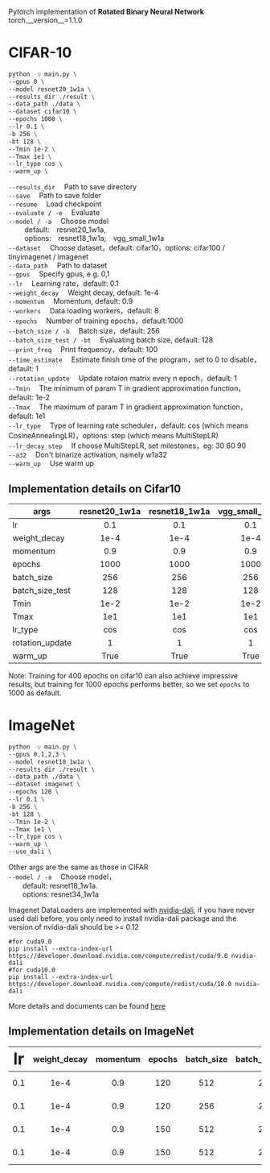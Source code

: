 Pytorch implementation of **Rotated Binary Neural Network**  
torch.\_\_version\_\_=1.1.0 


# CIFAR-10
```bash
python -u main.py \
--gpus 0 \
--model resnet20_1w1a \
--results_dir ./result \
--data_path ./data \
--dataset cifar10 \
--epochs 1000 \
--lr 0.1 \
-b 256 \
-bt 128 \
--Tmin 1e-2 \
--Tmax 1e1 \
--lr_type cos \
--warm_up \
```
`--results_dir` &emsp;Path to save directory  
`--save` &emsp;Path to save folder    
`--resume` &emsp;Load checkpoint    
`--evaluate / -e`  &emsp;Evaluate  
`--model / -a` &emsp;Choose model   
&emsp;&emsp; default:&emsp;resnet20_1w1a,   
&emsp;&emsp; options:&emsp;resnet18_1w1a;&emsp;vgg_small_1w1a       
`--dataset` &emsp;Choose dataset，default: cifar10，options: cifar100 / tinyimagenet / imagenet  
`--data_path` &emsp;Path to dataset    
`--gpus` &emsp;Specify gpus, e.g. 0,1  
`--lr` &emsp;Learning rate，default: 0.1  
`--weight_decay` &emsp;Weight decay, default: 1e-4  
`--momentum` &emsp;Momentum, default: 0.9  
`--workers` &emsp;Data loading workers，default: 8  
`--epochs` &emsp;Number of training epochs，default:1000  
`--batch_size / -b` &emsp;Batch size，default: 256   
`--batch_size_test / -bt` &emsp;Evaluating batch size, default: 128  
`--print_freq` &emsp;Print frequency，default: 100  
`--time_estimate` &emsp;Estimate finish time of the program，set to 0 to disable，default: 1     
`--rotation_update` &emsp;Update rotaion matrix every n epoch，default: 1   
`--Tmin` &emsp;The minimum of param T in gradient approximation function，default: 1e-2  
`--Tmax` &emsp;The maximum of param T in gradient approximation function，default: 1e1  
`--lr_type` &emsp;Type of learning rate scheduler，default: cos (which means CosineAnnealingLR)，options: step (which means MultiStepLR)  
`--lr_decay_step` &emsp;If choose MultiStepLR, set milestones，eg: 30 60 90    
`--a32` &emsp;Don't binarize activation, namely w1a32    
`--warm_up` &emsp;Use warm up  

## Implementation details on Cifar10
args | resnet20_1w1a | resnet18_1w1a | vgg_small_1w1a
-|:-:|:-:|:-:
lr | 0.1 | 0.1 | 0.1
weight_decay | 1e-4 | 1e-4 | 1e-4 
momentum | 0.9 | 0.9 | 0.9
epochs | 1000 | 1000 | 1000
batch_size | 256 | 256 | 256
batch_size_test | 128 | 128 | 128
Tmin | 1e-2 | 1e-2 | 1e-2 
Tmax | 1e1 | 1e1 | 1e1
lr_type | cos | cos | cos
rotation_update | 1 | 1 | 1
warm_up | True | True | True

Note: Training for 400 epochs on cifar10 can also achieve impressive results, but training for 1000 epochs performs better, so we set `epochs` to 1000 as default.

# ImageNet
```bash
python -u main.py \
--gpus 0,1,2,3 \
--model resnet18_1w1a \
--results_dir ./result \
--data_path ./data \
--dataset imagenet \
--epochs 120 \
--lr 0.1 \
-b 256 \
-bt 128 \
--Tmin 1e-2 \
--Tmax 1e1 \
--lr_type cos \
--warm_up \
--use_dali \
```   
Other args are the same as those in CIFAR  
`--model / -a` &emsp;Choose model，  
&emsp;&emsp;default: resnet18_1w1a.   
&emsp;&emsp;options: resnet34_1w1a     
  
Imagenet DataLoaders are implemented with [nvidia-dali](https://docs.nvidia.com/deeplearning/dali/user-guide/docs/index.html), if you have never used dali before, you only need to install nvidia-dali package and the version of nvidia-dali should be >= 0.12
```
#for cuda9.0
pip install --extra-index-url https://developer.download.nvidia.com/compute/redist/cuda/9.0 nvidia-dali
#for cuda10.0
pip install --extra-index-url https://developer.download.nvidia.com/compute/redist/cuda/10.0 nvidia-dali
```
More details and documents can be found [here](https://docs.nvidia.com/deeplearning/dali/user-guide/docs/index.html#)

## Implementation details on ImageNet

|<font size="6">lr</font>| weight_decay | momentum | epochs | batch_size | batch_size_test | Tmin | Tmax | lr_type |rotation_update | warm_up | use_dali| model | Top-1| Top-5 | Link | Paper data|
|:--:|:------------:|:--------:|:------:|:----------:|:---------------:|:----:|:----:|:-------:|:---------------:|:-------:|:-------:|:-----:|:----:|:-----:|:----:|:---------:|
| 0.1|    1e-4      |    0.9   |  120   |   512      |  256            | 1e-2 | 10.0 |  cos    |        1        |   False | Yes |resnet18_1w1a|59.550|81.581|      |  Yes | 
| 0.1|    1e-4      |    0.9   |  120   |   256      |  256            | 1e-2 | 10.0 |  cos    |        1        |   False | Yes |resnet18_1w1a |58.757|80.935|      |  No | 
| 0.1|    1e-4      |    0.9   |  150   |   512      |  256            | 1e-2 | 10.0 |  cos    |        1        |   False | Yes |resnet18_1w1a |59.941|81.892|      |  No | 
| 0.1|    1e-4      |    0.9   |  150   |   512      |  256            | 1e-2 | 10.0 |  cos    |        1        |   False | Yes |resnet34_1w1a |63.141| 84.379|      |  Yes |
